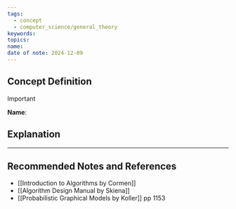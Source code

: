 ```yaml
---
tags:
  - concept
  - computer_science/general_theory
keywords: 
topics: 
name: 
date of note: 2024-12-09
---
```


## Concept Definition

>[!important]
>**Name**: 



## Explanation





-----------
##  Recommended Notes and References


- [[Introduction to Algorithms by Cormen]]
- [[Algorithm Design Manual by Skiena]]
- [[Probabilistic Graphical Models by Koller]] pp 1153